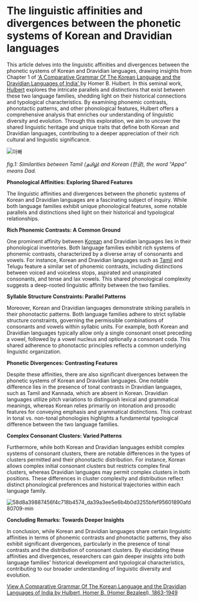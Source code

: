# The linguistic affinities and divergences between the phonetic systems of Korean and Dravidian languages

This article delves into the linguistic affinities and divergences between the phonetic systems of Korean and Dravidian languages, drawing insights from Chapter 1 of <a href = "https://dp.la/item/3a6ae0cef1c61427b2ee12150cb30ad1"> 'A Comparative Grammar Of The Korean Language and the Dravidian Languages of India' </a>by Homer B. Hulbert. In this seminal work,  <a href="https://en.wikipedia.org/wiki/Homer_Hulbert">Hulbert</a> explores the intricate parallels and distinctions that exist between these two language families, shedding light on their historical connections and typological characteristics. By examining phonemic contrasts, phonotactic patterns, and other phonological features, Hulbert offers a comprehensive analysis that enriches our understanding of linguistic diversity and evolution. Through this exploration, we aim to uncover the shared linguistic heritage and unique traits that define both Korean and Dravidian languages, contributing to a deeper appreciation of their rich cultural and linguistic significance.

![아빠](https://github.com/Dhatchu08/dhatchu08.github.io/assets/67735359/7dc02933-214c-4466-87d3-f6ddb71eb6d5)

<i>fig.1: Similarities between Tamil (தமிழ்) and Korean (한글), the word "Appa" means Dad.</i>


<b>Phonological Affinities: Exploring Shared Features</b>

The linguistic affinities and divergences between the phonetic systems of Korean and Dravidian languages are a fascinating subject of inquiry. While both language families exhibit unique phonological features, some notable parallels and distinctions shed light on their historical and typological relationships.



<b>Rich Phonemic Contrasts: A Common Ground</b>



One prominent affinity between <a href="https://en.wikipedia.org/wiki/Korean_language">Korean</a> and Dravidian languages lies in their phonological inventories. Both language families exhibit rich systems of phonemic contrasts, characterized by a diverse array of consonants and vowels. For instance, Korean and Dravidian languages such as <a href="https://en.wikipedia.org/wiki/Tamil_language">Tamil</a> and Telugu feature a similar set of phonemic contrasts, including distinctions between voiced and voiceless stops, aspirated and unaspirated consonants, and tense and lax vowels. This shared phonological complexity suggests a deep-rooted linguistic affinity between the two families.



<b>Syllable Structure Constraints: Parallel Patterns</b>



Moreover, Korean and Dravidian languages demonstrate striking parallels in their phonotactic patterns. Both language families adhere to strict syllable structure constraints, governing the permissible combinations of consonants and vowels within syllabic units. For example, both Korean and Dravidian languages typically allow only a single consonant onset preceding a vowel, followed by a vowel nucleus and optionally a consonant coda. This shared adherence to phonotactic principles reflects a common underlying linguistic organization.



<b>Phonetic Divergences: Contrasting Features</b>



Despite these affinities, there are also significant divergences between the phonetic systems of Korean and Dravidian languages. One notable difference lies in the presence of tonal contrasts in Dravidian languages, such as Tamil and Kannada, which are absent in Korean. Dravidian languages utilize pitch variations to distinguish lexical and grammatical meanings, whereas Korean relies primarily on intonation and prosodic features for conveying emphasis and grammatical distinctions. This contrast in tonal vs. non-tonal phonologies highlights a fundamental typological difference between the two language families.



<b>Complex Consonant Clusters: Varied Patterns</b>



Furthermore, while both Korean and Dravidian languages exhibit complex systems of consonant clusters, there are notable differences in the types of clusters permitted and their phonotactic distribution. For instance, Korean allows complex initial consonant clusters but restricts complex final clusters, whereas Dravidian languages may permit complex clusters in both positions. These differences in cluster complexity and distribution reflect distinct phonological preferences and historical trajectories within each language family.








![58d8a39887456f4c718b4574_da39a3ee5e6b4b0d3255bfef95601890afd80709-min](https://github.com/Dhatchu08/dhatchu08.github.io/assets/67735359/0a33249b-8d32-4d5c-8f29-16605d1b7bff)


<b>Concluding Remarks: Towards Deeper Insights</b>



In conclusion, while Korean and Dravidian languages share certain linguistic affinities in terms of phonemic contrasts and phonotactic patterns, they also exhibit significant divergences, particularly in the presence of tonal contrasts and the distribution of consonant clusters. By elucidating these affinities and divergences, researchers can gain deeper insights into both language families' historical development and typological characteristics, contributing to our broader understanding of linguistic diversity and evolution.





<a href="https://archive.org/details/AComparativeGrammarOfTheKoreanLang/page/n51/mode/2up" >View A Comparative Grammar Of The Korean Language and the Dravidian Languages of India by Hulbert, Homer B. (Homer Bezaleel), 1863-1949</a>
